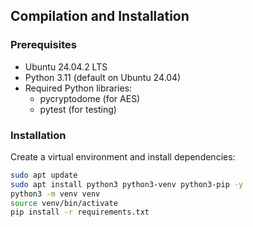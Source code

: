 ## Compilation and Installation

### Prerequisites
- Ubuntu 24.04.2 LTS
- Python 3.11 (default on Ubuntu 24.04)
- Required Python libraries:
  - pycryptodome (for AES)
  - pytest (for testing)

### Installation
Create a virtual environment and install dependencies:

```bash
sudo apt update
sudo apt install python3 python3-venv python3-pip -y
python3 -m venv venv
source venv/bin/activate
pip install -r requirements.txt
